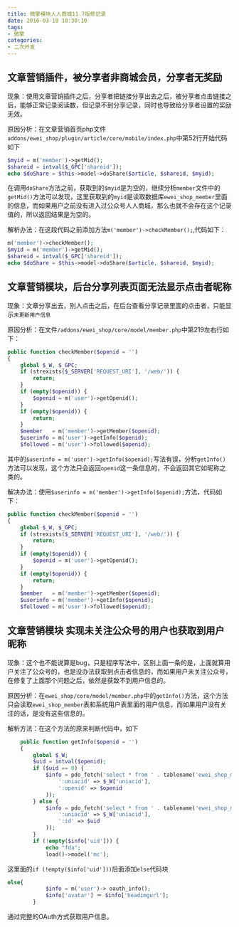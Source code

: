 ```yaml
---
title: 微擎模块人人商城11.7版修记录
date: 2016-03-18 18:30:10
tags: 
- 微擎
categories: 
- 二次开发
---
```


## 文章营销插件，被分享者非商城会员，分享者无奖励
<!-- more -->
现象：使用文章营销插件之后，分享者把链接分享出去之后，被分享者点击链接之后，能够正常记录阅读数，但记录不到分享记录，同时也导致给分享者设置的奖励无效。

原因分析：在文章营销首页php文件`addons/ewei_shop/plugin/article/core/mobile/index.php`中第52行开始代码如下

```php
$myid = m('member')->getMid();
$shareid = intval($_GPC['shareid']);
echo $doShare = $this->model->doShare($article, $shareid, $myid);
```

在调用`doShare`方法之前，获取到的`$myid`是为空的，继续分析`member`文件中的`getMid()`方法可以发现，这里获取到的`myid`是读取数据库`ewei_shop_member`里面的信息，而如果用户之前没有进入过公众号人人商城，那么也就不会存在这个记录值的，所以返回结果是为空的。

解析办法：在这段代码之前添加方法`m('member')->checkMember();`,代码如下：

```php
m('member')->checkMember();
$myid = m('member')->getMid();
$shareid = intval($_GPC['shareid']);
echo $doShare = $this->model->doShare($article, $shareid, $myid);
```

## 文章营销模块，后台分享列表页面无法显示点击者昵称

现象：文章分享出去，别人点击之后，在后台查看分享记录里面的点击者，只能显示`未更新用户信息`

原因分析：在文件`/addons/ewei_shop/core/model/member.php`中第219左右行如下：

```php
public function checkMember($openid = '')
{
    global $_W, $_GPC;
    if (strexists($_SERVER['REQUEST_URI'], '/web/')) {
        return;
    }
    if (empty($openid)) {
        $openid = m('user')->getOpenid();
    }
    if (empty($openid)) {
        return;
    }
    $member   = m('member')->getMember($openid);
    $userinfo = m('user')->getInfo($openid);
    $followed = m('user')->followed($openid);

```

其中的`$userinfo = m('user')->getInfo($openid);`写法有误，分析`getInfo()`方法可以发现，这个方法只会返回`openid`这一条信息的，不会返回其它如昵称之类的。

解决办法：使用`$userinfo = m('member')->getInfo($openid);`方法，代码如下：

```php
public function checkMember($openid = '')
{
    global $_W, $_GPC;
    if (strexists($_SERVER['REQUEST_URI'], '/web/')) {
        return;
    }
    if (empty($openid)) {
        $openid = m('user')->getOpenid();
    }
    if (empty($openid)) {
        return;
    }
    $member   = m('member')->getMember($openid);
    $userinfo = m('member')->getInfo($openid);
    $followed = m('user')->followed($openid);
```

## 文章营销模块 实现未关注公众号的用户也获取到用户昵称

现象：这个也不能说算是bug，只是程序写法中，区别上面一条的是，上面就算用户关注了公众号的，也是没办法获取到点击者信息的，而如果用户未关注公众号，在修复了上面那个问题之后，依然是获致不到用户信息的。

原因分析：在`ewei_shop/core/model/member.php`中的`getInfo()`方法，这个方法只会读取`ewei_shop_member`表和系统用户表里面的用户信息，而如果用户没有关注的话，是没有这些信息的。

解析方法：在这个方法的原来判断代码中，如下

```php
    public function getInfo($openid = '')
    {
        global $_W;
        $uid = intval($openid);
        if ($uid == 0) {
            $info = pdo_fetch('select * from ' . tablename('ewei_shop_member') . ' where openid=:openid and uniacid=:uniacid limit 1', array(
                ':uniacid' => $_W['uniacid'],
                ':openid' => $openid
            ));
        } else {
            $info = pdo_fetch('select * from ' . tablename('ewei_shop_member') . ' where id=:id  and uniacid=:uniacid limit 1', array(
                ':uniacid' => $_W['uniacid'],
                ':id' => $uid
            ));
        }
        if (!empty($info['uid'])) {
            echo "fda";
            load()->model('mc');
```
这里面的`if (!empty($info['uid']))`后面添加`else`代码块

```php
else{
            $info = m('user')-> oauth_info();
            $info['avatar'] ＝ $info['headimgurl'];
        }
```
通过完整的OAuth方式获取用户信息。
